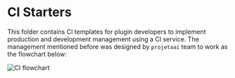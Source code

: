 # CI Starters

This folder contains CI templates for plugin developers to implement production and development management using a CI service. The management mentioned before was designed by `projetaai` team to work as the flowchart below:

![CI flowchart](http://www.plantuml.com/plantuml/svg/TP2xRYiX48PxdkBlV2cEUxiubbAaIHUbYb9CbbdlI30W6ABissVnfKWiDy20vlkPxrYDYhKOd3kVdDi_i-6pa0uJb28Vd8nOIqKaqUl3_mriOiLwvhfnmFv5r43gOLmDG_9B6z0RtmkPZFC7H36a6CKGw-alO46yPK_6o2NvDfWaFVDAKqYCx8MCmzofh5x67lhAFNF6Qg1XOhy2H9SYwRZR_fjZMC4IHWgLUzl-wPBUgRdLgT_TXnuSXyfOQ-hVkaxk-Oj3of7La0f69ck5Tzi7DXxwk1bf-ai7rqedleCic3uzLV1tvY8zlbDk1cxxPNNLKdRkk5GjXXy0)
